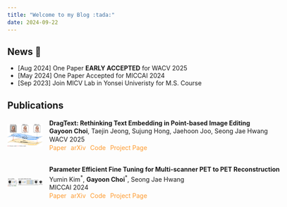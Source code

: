 ```yaml
---
title: "Welcome to my Blog :tada:"
date: 2024-09-22
---
```


## News :tada:
<ul style="line-height: 1.2;" align="left">
    <li>[Aug 2024] One Paper <strong>EARLY ACCEPTED</strong> for WACV 2025</li>
    <li>[May 2024] One Paper Accepted for MICCAI 2024</li>
    <li>[Sep 2023] Join MICV Lab in Yonsei Univeristy for M.S. Course</li>
</ul>

## Publications
<div style="display: flex; flex-direction: column; align-items: flex-start; gap: 30px;">
    <div style="display: flex; align-items: center; gap: 15px; width: 100%;">
        <img src="./paper/dragtext2025/thumb.png" alt="Thumbnail" style="width: 80px; height: auto; object-fit: cover;"/>
        <div style="line-height: 1.2; width: calc(100% - 95px);" align="left">
            <p style="margin: 2px 0; font-weight: bold; white-space: nowrap;">
                DragText: Rethinking Text Embedding in Point-based Image Editing
            </p>
            <p style="margin: 2px 0; white-space: nowrap;">
                <strong>Gayoon Choi</strong>, Taejin Jeong, Sujung Hong, Jaehoon Joo, Seong Jae Hwang
            </p>
            <p style="margin: 2px 0; white-space: nowrap;">
                WACV 2025
            </p>
            <div style="display: flex; gap: 10px; white-space: nowrap;">
                <a href="" style="text-decoration: none;">
                    <span style="color: #FE9A2E;">Paper</span>
                </a>
                <a href="https://arxiv.org/abs/2407.17843" style="text-decoration: none;">
                    <span style="color: #FE9A2E;">arXiv</span>
                </a>
                <a href="https://github.com/MICV-yonsei/DragText" style="text-decoration: none;">
                    <span style="color: #FE9A2E;">Code</span>
                </a>
                <a href="https://micv-yonsei.github.io/dragtext2025/" style="text-decoration: none;">
                    <span style="color: #FE9A2E;">Project Page</span>
                </a>
            </div>
        </div>
    </div>
    <div style="display: flex; align-items: center; gap: 15px; width: 100%;">
        <img src="./paper/petite2024/thumb.png" alt="Thumbnail" style="width: 80px; height: auto; object-fit: cover;"/>
        <div style="line-height: 1.2; width: calc(100% - 95px);" align="left">
            <p style="margin: 2px 0; font-weight: bold; white-space: nowrap;">
                Parameter Efficient Fine Tuning for Multi-scanner PET to PET Reconstruction
            </p>
            <p style="margin: 2px 0; white-space: nowrap;">
                Yumin Kim<sup>*</sup>, <strong>Gayoon Choi</strong><sup>*</sup>, Seong Jae Hwang
            </p>
            <p style="margin: 2px 0; white-space: nowrap;">
                MICCAI 2024
            </p>
            <div style="display: flex; gap: 10px; white-space: nowrap;">
                <a href="" style="text-decoration: none;">
                    <span style="color: #FE9A2E;">Paper</span>
                </a>
                <a href="https://arxiv.org/abs/2407.07517" style="text-decoration: none;">
                    <span style="color: #FE9A2E;">arXiv</span>
                </a>
                <a href="https://github.com/MICV-yonsei/PETITE" style="text-decoration: none;">
                    <span style="color: #FE9A2E;">Code</span>
                </a>
                <a href="https://micv-yonsei.github.io/petite2024/" style="text-decoration: none;">
                    <span style="color: #FE9A2E;">Project Page</span>
                </a>
            </div>
        </div>
    </div>

</div>
